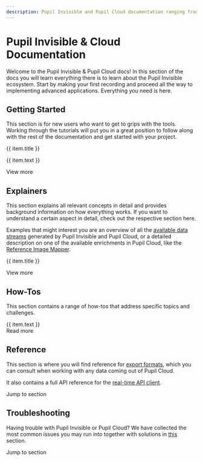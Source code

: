 ```yaml
---
description: Pupil Invisible and Pupil Cloud documentation ranging from getting started guides to explanations of advanced concepts, how-to guides, and references on export formats and APIs.
---
```

# Pupil Invisible & Cloud Documentation
Welcome to the Pupil Invisible & Pupil Cloud docs! In this section of the docs you will learn everything there is to learn about the Pupil Invisible ecosystem. Start by making your first recording and proceed all the way to implementing advanced applications. Everything you need is here.

## Getting Started
This section is for new users who want to get to grips with the tools. Working through the tutorials will put you in a great position to follow along with the rest of the documentation and get started with your project.

<div>
  <div class="grid grid-cols-1 sm-grid-cols-2 md-grid-cols-3 lg-grid-cols-2 xl-grid-cols-3 gap-8">
    <div v-for="(item,index) in gettingStarted">
      <v-img class="rounded" style="margin-bottom:32px;" :src="require(`../media/invisible/overview-${index + 1}.jpg`)"></v-img>
      <p class="caption--1 font-weight-bold pb-3">{{ item.title }}</p>
      <p class="caption--1">
        {{ item.text }}
      </p>
    </div>
  </div>
</div>

<router-link class="underline" to="/invisible/getting-started/first-recording">View more</router-link>

<v-divider />

## Explainers
This section explains all relevant concepts in detail and provides background information on how everything works. If you want to understand a certain aspect in detail, check out the respective section here.

Examples that might interest you are an overview of all the [available data streams](/invisible/explainers/data-streams) generated by Pupil Invisible and Pupil Cloud, or a detailed description on one of the available enrichments in Pupil Cloud, like the [Reference Image Mapper](/invisible/explainers/enrichments/#reference-image-mapper).

<div class="pb-4">
  <v-btn
    v-for="(item,index) in explainers"
    :key="index"
    outline
    round
    color="primary"
    :to="item.link"
    style="font-weight:normal;border-color"
  >
    {{ item.title }}
  </v-btn>
</div>

<router-link class="underline" to="/invisible/explainers/basic-concepts/">View more</router-link>

<v-divider />

## How-Tos
This section contains a range of how-tos that address specific topics and challenges.

<div class="howto-container">
  <v-expansion-panel v-model="panel">
    <v-expansion-panel-content
      v-for="(item, index) in panelContent"
      :key="index"
      hide-actions
    >
      <template v-slot:header>
        <div class="flex">
          <div style="width:16px;margin-right:8px">{{ panel == index ? '-' : '+' }}</div>
          <span>{{ item.title }}</span>
        </div>
      </template>
      <v-card>
        <v-card-text class="pt-0 pl-5">
          <div class="pb-2">
            {{ item.text }}
          </div>
          <router-link class="underline" :to="item.link">Read more</router-link>
        </v-card-text>
      </v-card>
    </v-expansion-panel-content>
  </v-expansion-panel>
</div>

<v-divider />

## Reference
This section is where you will find reference for [export formats](/invisible/reference/export-formats), which you can consult when working with any data coming out of Pupil Cloud.

It also contains a full API reference for the [real-time API client](https://pupil-labs-realtime-api.readthedocs.io/en/latest/api/index.html).

<router-link class="underline" to="/invisible/reference/export-formats">Jump to section</router-link>

<v-divider />

## Troubleshooting
Having trouble with Pupil Invisible or Pupil Cloud? We have collected the most common issues you may run into together with solutions in [this](/invisible/troubleshooting) section.

<router-link class="underline" to="/invisible/troubleshooting">Jump to section</router-link>

<script>
export default {
  data() {
    return {
      panel: null,
      gettingStarted: [
        {
          title: "Make Your First Recording",
          text: "Using your Pupil Invisible for the first time? Follow the steps in this tutorial to get familiar with Pupil Invisible and make your first recording!",
        },
        {
          title: "Understand The Ecosystem",
          text: "The Pupil Invisible ecosystem contains a range of tools that support you during data collection and data analysis. Learn more about all the tools available to power your eye tracking research!",
        },
        {
          title: "Analyse Recordings in Pupil Cloud",
          text: "This guide shows you how to go from newly uploaded Pupil Invisible recordings to enriched data ready for analysis and download using Pupil Cloud.",
        }
      ],
      panelContent: [
        {
          title: "Introduction to the Real-Time API",
          text: "All data generated by Pupil Invisible is accessible to developers in real-time via our Real-Time API. Follow this how-to article to learn how to use the Real-Time API with our Python client.",
          link: "/invisible/how-tos/integrate-with-the-real-time-api/introduction/",
        },
        {
          title: "Monitor your Data Collection in Real-Time",
          text: "All data generated by Pupil Invisible can be monitored in real-time using the Pupil Invisible Monitor app. To access the app simply visit pi.local in your browser while being connected to the same WiFi network as your Companion Device.",
          link: "/invisible/how-tos/data-collection-with-the-companion-app/monitor-your-data-collection-in-real-time",
        },
        {
          title: "Exchange the Lenses of Pupil Invisible glasses",
          text: "You can easily change the lenses of your Pupil Invisible glasses. You can swap to the shaded lenses (included with every Pupil Invisible system) or if you purchased the accessory prescription lens kit.",
          link: "/invisible/how-tos/pupil-invisible-glasses/exchange-lenses",
        }
      ],
      explainers: [
        {
          title: "Data Streams",
          link: "/invisible/explainers/data-streams/",
        },
        {
          title: "Templates",
          link: "/invisible/explainers/basic-concepts/#templates",
        },
        {
          title: "Enrichments",
          link: "/invisible/explainers/enrichments/",
        },
        {
          title: "Fixations",
          link: "/invisible/explainers/data-streams/#fixations",
        },
        {
          title: "Workspaces",
          link: "/invisible/explainers/basic-concepts/#workspaces",
        },
        {
          title: "Blinks",
          link: "/invisible/explainers/data-streams/#blinks",
        }
      ]
    };
  },
}
</script>
